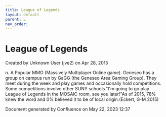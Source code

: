 ```yaml
---
title: League of Legends
layout: default
parent: L
nav_order:
---
```


# League of Legends

Created by  Unknown User (jve2) on Apr 28, 2015

n. A Popular MMO (Massively Multiplayer Online game). Geneseo has a group on campus run by GaGG (the Geneseo Area Gaming Group). They meet during the week and play games and occasionally hold competitions. Some competitions involve other SUNY schools.&quot;I'm going to go play League of Legends in the MOSAIC room, see you later!&quot;As of 2015, 78% knew the word and 0% believed it to be of local origin.(Eckert, G-M 2015)

Document generated by Confluence on May 22, 2023 12:37


